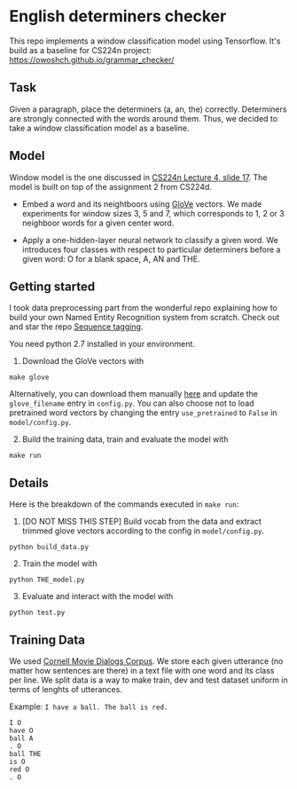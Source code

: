 # English determiners checker

This repo implements a window classification model using Tensorflow.
It's build as a baseline for CS224n project: https://owoshch.github.io/grammar_checker/

## Task

Given a paragraph, place the determiners (a, an, the) correctly. Determiners are strongly connected with the words around them. Thus, we decided to take a window classification model as a baseline. 

## Model

Window model is the one discussed in [CS224n Lecture 4, slide 17](http://web.stanford.edu/class/cs224n/lectures/lecture4.pdf).
The model is built on top of the assignment 2 from CS224d.

* Embed a word and its neightboors using [GloVe](https://nlp.stanford.edu/projects/glove/) vectors. We made experiments for window sizes 3, 5 and 7, which corresponds to 1, 2 or 3 neighboor words for a given center word. 

* Apply a one-hidden-layer neural network to classify a given word. We introduces four classes with respect to particular determiners before a given word: O for a blank space, A, AN and THE.


## Getting started

I took data preprocessing part from the wonderful repo explaining how to build your own Named Entity Recognition system from scratch. Check out and star the repo [Sequence tagging](https://github.com/guillaumegenthial/sequence_tagging).

You need python 2.7 installed in your environment. 

1. Download the GloVe vectors with

```
make glove
```

Alternatively, you can download them manually [here](https://nlp.stanford.edu/projects/glove/) and update the `glove_filename` entry in `config.py`. You can also choose not to load pretrained word vectors by changing the entry `use_pretrained` to `False` in `model/config.py`.

2. Build the training data, train and evaluate the model with
```
make run
```

## Details


Here is the breakdown of the commands executed in `make run`:

1. [DO NOT MISS THIS STEP] Build vocab from the data and extract trimmed glove vectors according to the config in `model/config.py`.

```
python build_data.py
```

2. Train the model with

```
python THE_model.py
```

3. Evaluate and interact with the model with
```
python test.py
```

## Training Data


We used [Cornell Movie Dialogs Corpus](http://www.cs.cornell.edu/~cristian/Cornell_Movie-Dialogs_Corpus.html). We store each given utterance (no matter how sentences are there) in a text file with one word and its class per line. We split data is a way to make train, dev and test dataset uniform in terms of lenghts of utterances.

Example: `I have a ball. The ball is red.`

```
I O
have O
ball A
. O
ball THE
is O
red O
. O
```





